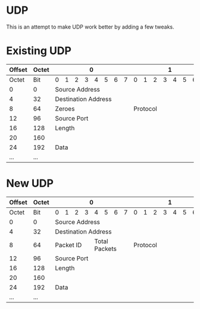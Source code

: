 # UDP
This is an attempt to make UDP work better by adding a few tweaks. 

# Existing UDP
<table class="tg"><thead>
  <tr>
    <th class="tg-b3sw" colspan="2">Offset</th>
    <th class="tg-dusx" colspan="2">Octet</th>
    <th class="tg-b3sw" colspan="8">0</th>
    <th class="tg-dvid" colspan="8">1</th>
    <th class="tg-dvid" colspan="8">2</th>
    <th class="tg-dvid" colspan="8">3</th>
  </tr></thead>
<tbody>
  <tr>
    <td class="tg-b3sw" colspan="2">Octet</td>
    <td class="tg-dusx" colspan="2">Bit</td>
    <td class="tg-b3sw">0</td>
    <td class="tg-b3sw">1</td>
    <td class="tg-b3sw">2</td>
    <td class="tg-dvid">3</td>
    <td class="tg-b3sw">4</td>
    <td class="tg-b3sw">5</td>
    <td class="tg-b3sw">6</td>
    <td class="tg-b3sw">7</td>
    <td class="tg-dvid">0</td>
    <td class="tg-dvid">1</td>
    <td class="tg-dvid">2</td>
    <td class="tg-dvid">3</td>
    <td class="tg-dvid">4</td>
    <td class="tg-dvid">5</td>
    <td class="tg-dvid">6</td>
    <td class="tg-dvid">7</td>
    <td class="tg-dvid">0</td>
    <td class="tg-dvid">1</td>
    <td class="tg-dvid">2</td>
    <td class="tg-dvid">3</td>
    <td class="tg-dvid">4</td>
    <td class="tg-dvid">5</td>
    <td class="tg-dvid">6</td>
    <td class="tg-dvid">7</td>
    <td class="tg-dvid">0</td>
    <td class="tg-dvid">1</td>
    <td class="tg-dvid">2</td>
    <td class="tg-dvid">3</td>
    <td class="tg-dvid">4</td>
    <td class="tg-dvid">5</td>
    <td class="tg-dvid">6</td>
    <td class="tg-dvid">7</td>
  </tr>
  <tr>
    <td class="tg-b3sw" colspan="2">0</td>
    <td class="tg-b3sw" colspan="2">0</td>
    <td class="tg-cmwg" colspan="32">Source Address</td>
  </tr>
  <tr>
    <td class="tg-b3sw" colspan="2">4</td>
    <td class="tg-b3sw" colspan="2">32</td>
    <td class="tg-cmwg" colspan="32">Destination Address</td>
  </tr>
  <tr>
    <td class="tg-b3sw" colspan="2">8</td>
    <td class="tg-b3sw" colspan="2">64</td>
    <td class="tg-cmwg" colspan="8">Zeroes</td>
    <td class="tg-bolj" colspan="8">Protocol</td>
    <td class="tg-bolj" colspan="16">UDP Length</td>
  </tr>
  <tr>
    <td class="tg-b3sw" colspan="2">12</td>
    <td class="tg-b3sw" colspan="2">96</td>
    <td class="tg-uqo3" colspan="16">Source Port</td>
    <td class="tg-yj5y" colspan="16">Destination Port</td>
  </tr>
  <tr>
    <td class="tg-b3sw" colspan="2">16</td>
    <td class="tg-b3sw" colspan="2">128</td>
    <td class="tg-uqo3" colspan="16">Length</td>
    <td class="tg-vswx" colspan="16">Checksum</td>
  </tr>
  <tr>
    <td class="tg-b3sw" colspan="2">20</td>
    <td class="tg-b3sw" colspan="2">160</td>
    <td class="tg-uqo3" colspan="32" rowspan="3">Data</td>
  </tr>
  <tr>
    <td class="tg-b3sw" colspan="2">24</td>
    <td class="tg-b3sw" colspan="2">192</td>
  </tr>
  <tr>
    <td class="tg-b3sw" colspan="2">...</td>
    <td class="tg-b3sw" colspan="2">...</td>
  </tr>
</tbody></table>

# New UDP

<table class="tg"><thead>
  <tr>
    <th class="tg-b3sw" colspan="2">Offset</th>
    <th class="tg-dusx" colspan="2">Octet</th>
    <th class="tg-b3sw" colspan="8">0</th>
    <th class="tg-dvid" colspan="8">1</th>
    <th class="tg-dvid" colspan="8">2</th>
    <th class="tg-dvid" colspan="8">3</th>
  </tr></thead>
<tbody>
  <tr>
    <td class="tg-b3sw" colspan="2">Octet</td>
    <td class="tg-dusx" colspan="2">Bit</td>
    <td class="tg-b3sw">0</td>
    <td class="tg-b3sw">1</td>
    <td class="tg-b3sw">2</td>
    <td class="tg-dvid">3</td>
    <td class="tg-b3sw">4</td>
    <td class="tg-b3sw">5</td>
    <td class="tg-b3sw">6</td>
    <td class="tg-b3sw">7</td>
    <td class="tg-dvid">0</td>
    <td class="tg-dvid">1</td>
    <td class="tg-dvid">2</td>
    <td class="tg-dvid">3</td>
    <td class="tg-dvid">4</td>
    <td class="tg-dvid">5</td>
    <td class="tg-dvid">6</td>
    <td class="tg-dvid">7</td>
    <td class="tg-dvid">0</td>
    <td class="tg-dvid">1</td>
    <td class="tg-dvid">2</td>
    <td class="tg-dvid">3</td>
    <td class="tg-dvid">4</td>
    <td class="tg-dvid">5</td>
    <td class="tg-dvid">6</td>
    <td class="tg-dvid">7</td>
    <td class="tg-dvid">0</td>
    <td class="tg-dvid">1</td>
    <td class="tg-dvid">2</td>
    <td class="tg-dvid">3</td>
    <td class="tg-dvid">4</td>
    <td class="tg-dvid">5</td>
    <td class="tg-dvid">6</td>
    <td class="tg-dvid">7</td>
  </tr>
  <tr>
    <td class="tg-b3sw" colspan="2">0</td>
    <td class="tg-b3sw" colspan="2">0</td>
    <td class="tg-cmwg" colspan="32">Source Address</td>
  </tr>
  <tr>
    <td class="tg-b3sw" colspan="2">4</td>
    <td class="tg-b3sw" colspan="2">32</td>
    <td class="tg-cmwg" colspan="32">Destination Address</td>
  </tr>
  <tr>
    <td class="tg-b3sw" colspan="2">8</td>
    <td class="tg-b3sw" colspan="2">64</td>
    <td class="tg-cmwg" colspan="4">Packet ID</td>
    <td class="tg-cmwg" colspan="4">Total Packets</td>
    <td class="tg-bolj" colspan="8">Protocol</td>
    <td class="tg-bolj" colspan="16">UDP Length</td>
  </tr>
  <tr>
    <td class="tg-b3sw" colspan="2">12</td>
    <td class="tg-b3sw" colspan="2">96</td>
    <td class="tg-uqo3" colspan="16">Source Port</td>
    <td class="tg-yj5y" colspan="16">Destination Port</td>
  </tr>
  <tr>
    <td class="tg-b3sw" colspan="2">16</td>
    <td class="tg-b3sw" colspan="2">128</td>
    <td class="tg-uqo3" colspan="16">Length</td>
    <td class="tg-vswx" colspan="16">Checksum</td>
  </tr>
  <tr>
    <td class="tg-b3sw" colspan="2">20</td>
    <td class="tg-b3sw" colspan="2">160</td>
    <td class="tg-uqo3" colspan="32" rowspan="3">Data</td>
  </tr>
  <tr>
    <td class="tg-b3sw" colspan="2">24</td>
    <td class="tg-b3sw" colspan="2">192</td>
  </tr>
  <tr>
    <td class="tg-b3sw" colspan="2">...</td>
    <td class="tg-b3sw" colspan="2">...</td>
  </tr>
</tbody></table>
